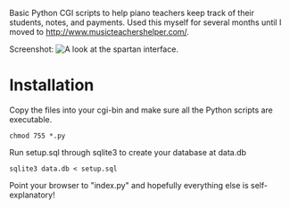 Basic Python CGI scripts to help piano teachers keep track of their students, notes, and payments.
Used this myself for several months until I moved to http://www.musicteachershelper.com/.

Screenshot:
![A look at the spartan interface.](http://www.stanford.edu/~sckoo/images/pedalogue-screenshot.png)

Installation
============
Copy the files into your cgi-bin and make sure all the Python scripts are executable.

    chmod 755 *.py

Run setup.sql through sqlite3 to create your database at data.db

    sqlite3 data.db < setup.sql

Point your browser to "index.py" and hopefully everything else is self-explanatory!
